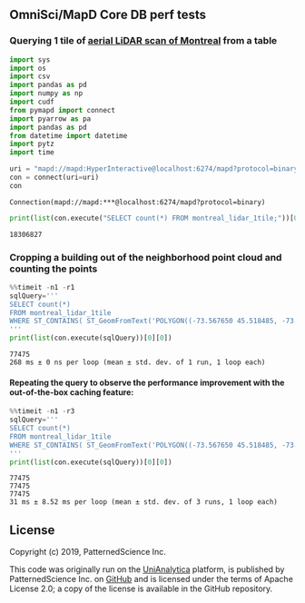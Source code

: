 
## OmniSci/MapD Core DB perf tests
### Querying 1 tile of [aerial LiDAR scan of Montreal](http://donnees.ville.montreal.qc.ca/dataset/lidar-aerien-2015) from a table


```python
import sys
import os
import csv
import pandas as pd
import numpy as np
import cudf
from pymapd import connect
import pyarrow as pa
import pandas as pd
from datetime import datetime
import pytz
import time
```


```python
uri = "mapd://mapd:HyperInteractive@localhost:6274/mapd?protocol=binary"
con = connect(uri=uri)
con
```




    Connection(mapd://mapd:***@localhost:6274/mapd?protocol=binary)




```python
print(list(con.execute("SELECT count(*) FROM montreal_lidar_1tile;"))[0][0])
```

    18306827


### Cropping a building out of the neighborhood point cloud and counting the points


```python
%%timeit -n1 -r1
sqlQuery='''
SELECT count(*)
FROM montreal_lidar_1tile
WHERE ST_CONTAINS( ST_GeomFromText('POLYGON((-73.567650 45.518485, -73.567179 45.518275, -73.566918 45.518577, -73.567297 45.518780, -73.567650 45.518485))', 4326) , P);
'''
print(list(con.execute(sqlQuery))[0][0])
```

    77475
    268 ms ± 0 ns per loop (mean ± std. dev. of 1 run, 1 loop each)


#### Repeating the query to observe the performance improvement with the out-of-the-box caching feature:


```python
%%timeit -n1 -r3
sqlQuery='''
SELECT count(*)
FROM montreal_lidar_1tile
WHERE ST_CONTAINS( ST_GeomFromText('POLYGON((-73.567650 45.518485, -73.567179 45.518275, -73.566918 45.518577, -73.567297 45.518780, -73.567650 45.518485))', 4326) , P);
'''
print(list(con.execute(sqlQuery))[0][0])
```

    77475
    77475
    77475
    31 ms ± 8.52 ms per loop (mean ± std. dev. of 3 runs, 1 loop each)


## License

Copyright (c) 2019, PatternedScience Inc.

This code was originally run on the [UniAnalytica](https://www.unianalytica.com) platform, is published by PatternedScience Inc. on [GitHub](https://github.com/patternedscience/GPU-Analytics-Perf-Tests) and is licensed under the terms of Apache License 2.0; a copy of the license is available in the GitHub repository.

